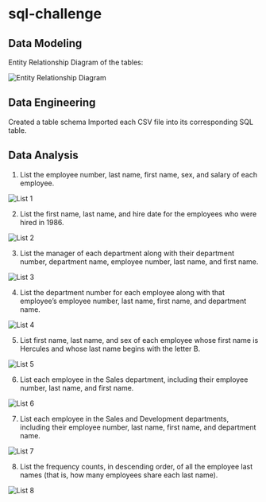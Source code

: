 # sql-challenge

## Data Modeling
Entity Relationship Diagram of the tables:

![Entity Relationship Diagram](https://github.com/user-attachments/assets/6eb383d0-0df0-4481-a5c8-df0cad6e1201)

## Data Engineering

Created a table schema 
Imported each CSV file into its corresponding SQL table.

## Data Analysis
1. List the employee number, last name, first name, sex, and salary of each employee.

![List 1](https://github.com/user-attachments/assets/27f1e95f-e15a-4d75-b8e5-f170f162dcb1)

2. List the first name, last name, and hire date for the employees who were hired in 1986.

![List 2](https://github.com/user-attachments/assets/d12b8bf1-3f2f-446f-beb1-d621d2b5d9cf)

3. List the manager of each department along with their department number, department name, employee number, last name, and first name.

![List 3](https://github.com/user-attachments/assets/6cb5fc92-496d-4e28-b140-f39ab1d1ecc3)

4. List the department number for each employee along with that employee’s employee number, last name, first name, and department name.

![List 4](https://github.com/user-attachments/assets/5b084e7d-67e6-4252-ae29-be479ac1b34d)

5. List first name, last name, and sex of each employee whose first name is Hercules and whose last name begins with the letter B.

![List 5](https://github.com/user-attachments/assets/b75202f9-517e-4a54-a407-17c7caf35f37)

6. List each employee in the Sales department, including their employee number, last name, and first name.

![List 6](https://github.com/user-attachments/assets/c2d182c4-7ffa-449e-a825-24676831a823)

7. List each employee in the Sales and Development departments, including their employee number, last name, first name, and department name.

![List 7](https://github.com/user-attachments/assets/17dc351d-40d8-4092-bb84-726ca668b5ee)

8. List the frequency counts, in descending order, of all the employee last names (that is, how many employees share each last name).

![List 8](https://github.com/user-attachments/assets/68d11fec-daf5-4d14-9aae-c7d4ab9d9048)
